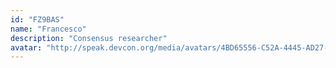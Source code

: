 ```yaml
---
id: "FZ9BAS"
name: "Francesco"
description: "Consensus researcher"
avatar: "http://speak.devcon.org/media/avatars/4BD65556-C52A-4445-AD27-EF0EA24B6569_Lwys6xX.jpeg"
---
```

